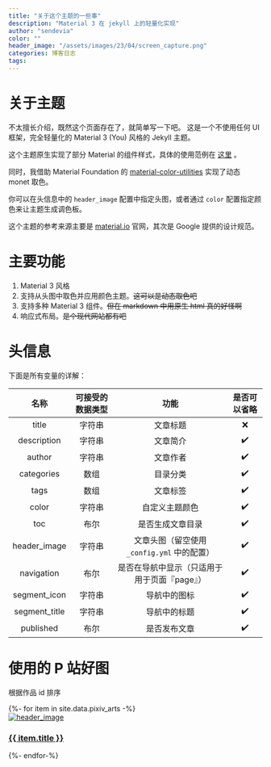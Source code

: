 ```yaml
---
title: "关于这个主题的一些事"
description: "Material 3 在 jekyll 上的轻量化实现"
author: "sendevia"
color: ""
header_image: "/assets/images/23/04/screen_capture.png"
categories: 博客日志
tags:
---
```


# 关于主题

不太擅长介绍，既然这个页面存在了，就简单写一下吧。 这是一个不使用任何 UI 框架，完全轻量化的 Material 3 (You) 风格的 Jekyll 主题。

这个主题原生实现了部分 Material 的组件样式，具体的使用范例在 [这里](/components.html) 。

同时，我借助 Material Foundation 的 [material-color-utilities](https://github.com/material-foundation/material-color-utilities) 实现了动态 monet 取色。

你可以在头信息中的 `header_image` 配置中指定头图，或者通过 `color` 配置指定颜色来让主题生成调色板。

这个主题的参考来源主要是 [material.io](https://material.io) 官网，其次是 Google 提供的设计规范。

# 主要功能

1. Material 3 风格
2. 支持从头图中取色并应用颜色主题。~~这可以是动态取色吧~~
3. 支持多种 Material 3 组件。~~但在 markdown 中用原生 html 真的好怪啊~~
4. 响应式布局。~~是个现代网站都有吧~~

# 头信息

下面是所有变量的详解：

|     名称      | 可接受的数据类型 |                     功能                     | 是否可以省略 |
| :-----------: | :--------------: | :------------------------------------------: | :----------: |
|     title     |      字符串      |                   文章标题                   |      ❌      |
|  description  |      字符串      |                   文章简介                   |      ✔️      |
|    author     |      字符串      |                   文章作者                   |      ✔️      |
|  categories   |       数组       |                   目录分类                   |      ✔️      |
|     tags      |       数组       |                   文章标签                   |      ✔️      |
|     color     |      字符串      |                自定义主题颜色                |      ✔️      |
|      toc      |       布尔       |               是否生成文章目录               |      ✔️      |
| header_image  |      字符串      | 文章头图（留空使用 `_config.yml` 中的配置）  |      ✔️      |
|  navigation   |       布尔       | 是否在导航中显示（只适用于用于页面『page』） |      ✔️      |
| segment_icon  |      字符串      |                 导航中的图标                 |      ✔️      |
| segment_title |      字符串      |                 导航中的标题                 |      ✔️      |
|   published   |       布尔       |                 是否发布文章                 |      ✔️      |

# 使用的 P 站好图

根据作品 id 排序

<div id="about-pt4-pixiv-gallery">
  {%- for item in site.data.pixiv_arts -%}
  <a href="https://pixiv.net/artworks/{{ item.id }}" style="width: 240px">
    <div class="mcd" spec="focus">
      <img src="/assets/images/{{ item.id }}_p0.webp" alt="header_image" loading="lazy"/>
      <div class="mcd-supporting">
        <h3>{{ item.title }}</h3>
      </div>
    </div>
  </a>
  {%- endfor-%}
</div>
